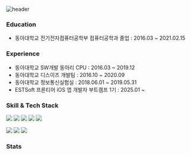 ![header](https://capsule-render.vercel.app/api?type=soft&color=auto&height=150&text=GeunwoongSim&fontSize=90)

<!--
**GeunwoongSim/GeunwoongSim** is a ✨ _special_ ✨ repository because its `README.md` (this file) appears on your GitHub profile.

Here are some ideas to get you started:

- 🔭 I’m currently working on ...
- 🌱 I’m currently learning ...
- 👯 I’m looking to collaborate on ...
- 🤔 I’m looking for help with ...
- 💬 Ask me about ...
- 📫 How to reach me: ...
- 😄 Pronouns: ...
- ⚡ Fun fact: ...
-->

### Education
- 동아대학교 전기전자컴퓨터공학부 컴퓨터공학과 졸업 : 2016.03 ~ 2021.02.15

### Experience
- 동아대학교 SW개발 동아리 CPU : 2016.03 ~ 2019.12
- 동아대학교 디스이즈 개발팀 : 2016.10 ~ 2020.09
- 동아대학교 정보통신실험실 : 2018.06.01 ~ 2019.05.31
- ESTSoft 프론티어 iOS 앱 개발자 부트캠프 1기 : 2025.01 ~ 

### Skill & Tech Stack
<img src="https://img.shields.io/badge/ios-000000?style=for-the-badge&logo=iOS&logoColor=white"> <img src="https://img.shields.io/badge/swift-F05138?style=for-the-badge&logo=Swift&logoColor=white"> <img src="https://img.shields.io/badge/uikit-F05138?style=for-the-badge&logo=Swift&logoColor=white"> <img src="https://img.shields.io/badge/swiftui-F05138?style=for-the-badge&logo=Swift&logoColor=white"> <img src="https://img.shields.io/badge/xcode-147EFB?style=for-the-badge&logo=xcode&logoColor=white">


<img src="https://img.shields.io/badge/github-181717?style=for-the-badge&logo=github&logoColor=white"> <img src="https://img.shields.io/badge/figma-F24E1E?style=for-the-badge&logo=Figma&logoColor=white"> <img src="https://img.shields.io/badge/notion-000000?style=for-the-badge&logo=notion&logoColor=white">

### Stats

